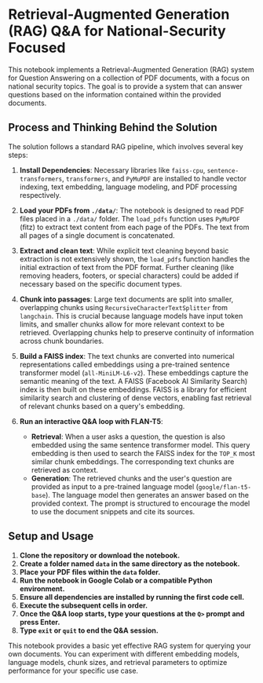 # Retrieval-Augmented Generation (RAG) Q&A for National-Security Focused

This notebook implements a Retrieval-Augmented Generation (RAG) system for Question Answering on a collection of PDF documents, with a focus on national security topics. The goal is to provide a system that can answer questions based on the information contained within the provided documents.

## Process and Thinking Behind the Solution

The solution follows a standard RAG pipeline, which involves several key steps:

1.  **Install Dependencies**: Necessary libraries like `faiss-cpu`, `sentence-transformers`, `transformers`, and `PyMuPDF` are installed to handle vector indexing, text embedding, language modeling, and PDF processing respectively.

2.  **Load your PDFs from `./data/`**: The notebook is designed to read PDF files placed in a `./data/` folder. The `load_pdfs` function uses `PyMuPDF` (fitz) to extract text content from each page of the PDFs. The text from all pages of a single document is concatenated.

3.  **Extract and clean text**: While explicit text cleaning beyond basic extraction is not extensively shown, the `load_pdfs` function handles the initial extraction of text from the PDF format. Further cleaning (like removing headers, footers, or special characters) could be added if necessary based on the specific document types.

4.  **Chunk into passages**: Large text documents are split into smaller, overlapping chunks using `RecursiveCharacterTextSplitter` from `langchain`. This is crucial because language models have input token limits, and smaller chunks allow for more relevant context to be retrieved. Overlapping chunks help to preserve continuity of information across chunk boundaries.

5.  **Build a FAISS index**: The text chunks are converted into numerical representations called embeddings using a pre-trained sentence transformer model (`all-MiniLM-L6-v2`). These embeddings capture the semantic meaning of the text. A FAISS (Facebook AI Similarity Search) index is then built on these embeddings. FAISS is a library for efficient similarity search and clustering of dense vectors, enabling fast retrieval of relevant chunks based on a query's embedding.

6.  **Run an interactive Q&A loop with FLAN-T5**:
    *   **Retrieval**: When a user asks a question, the question is also embedded using the same sentence transformer model. This query embedding is then used to search the FAISS index for the `TOP_K` most similar chunk embeddings. The corresponding text chunks are retrieved as context.
    *   **Generation**: The retrieved chunks and the user's question are provided as input to a pre-trained language model (`google/flan-t5-base`). The language model then generates an answer based on the provided context. The prompt is structured to encourage the model to use the document snippets and cite its sources.

## Setup and Usage

1.  **Clone the repository or download the notebook.**
2.  **Create a folder named `data` in the same directory as the notebook.**
3.  **Place your PDF files within the `data` folder.**
4.  **Run the notebook in Google Colab or a compatible Python environment.**
5.  **Ensure all dependencies are installed by running the first code cell.**
6.  **Execute the subsequent cells in order.**
7.  **Once the Q&A loop starts, type your questions at the `Q>` prompt and press Enter.**
8.  **Type `exit` or `quit` to end the Q&A session.**

This notebook provides a basic yet effective RAG system for querying your own documents. You can experiment with different embedding models, language models, chunk sizes, and retrieval parameters to optimize performance for your specific use case.
